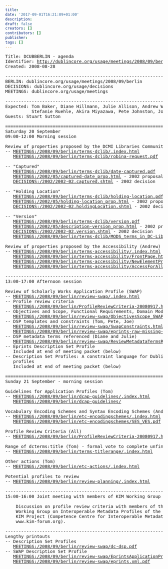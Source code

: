 ```yaml
---
title: 
date: '2017-09-01T16:21:09+01:00'
description: 
draft: false
creators: []
contributors: []
publisher: 
tags: []
---
```


<pre>
Title: DCUBBERLIN - agenda
Identifier: <a href="http://dublincore.org/usage/meetings/2008/09/berlin/index.html">http://dublincore.org/usage/meetings/2008/09/berlin/index.html</a>
Created: 2008-08-28

----------------------------------------------------------------------
BERLIN: dublincore.org/usage/meetings/2008/09/berlin
DECISIONS: dublincore.org/usage/decisions
MEETINGS: dublincore.org/usage/meetings

----------------------------------------------------------------------
Expected: Tom Baker, Diane Hillmann, Julie Allison, Andrew Wilson, 
          Stefanie Ruehle, Akira Miyazawa, Pete Johnston, Joe Tennis
Guests: Stuart Sutton

======================================================================
Saturday 20 September
09:00-12:00 Morning session

Review of properties proposed by the DCMI Libraries Community (Julie)
-- <a href="http://dublincore.org/usage/meetings/2008/09/berlin/terms-dclib/.index.html">MEETINGS:/2008/09/berlin/terms-dclib/.index.html</a>
   <a href="http://dublincore.org/usage/meetings/2008/09/berlin/terms-dclib/robina-request.pdf">MEETINGS:/2008/09/berlin/terms-dclib/robina-request.pdf</a>

-- "Captured"
   <a href="http://dublincore.org/usage/meetings/2008/09/berlin/terms-dclib/date-captured.pdf">MEETINGS:/2008/09/berlin/terms-dclib/date-captured.pdf</a>
   <a href="http://dublincore.org/usage/meetings/2002/05/captured-date_prop.html">MEETINGS:/2002/05/captured-date_prop.html</a> - 2002 proposal
   <a href="http://dublincore.org/usage/decisions/2002/2002-02.captured.shtml">DECISIONS:/2002/2002-02.captured.shtml</a> - 2002 decision

-- "Holding Location"
   <a href="http://dublincore.org/usage/meetings/2008/09/berlin/terms-dclib/holding-location.pdf">MEETINGS:/2008/09/berlin/terms-dclib/holding-location.pdf</a>
   <a href="http://dublincore.org/usage/meetings/2002/05/holding-location_prop.html">MEETINGS:/2002/05/holding-location_prop.html</a> - 2002 proposal
   <a href="http://dublincore.org/usage/decisions/2002/2002-02.holdingLocation.shtml">DECISIONS:/2002/2002-02.holdingLocation.shtml</a> - 2002 decision

-- "Version"
   <a href="http://dublincore.org/usage/meetings/2008/09/berlin/terms-dclib/version.pdf">MEETINGS:/2008/09/berlin/terms-dclib/version.pdf</a>
   <a href="http://dublincore.org/usage/meetings/2002/05/description-version_prop.html">MEETINGS:/2002/05/description-version_prop.html</a> - 2002 proposal
   <a href="http://dublincore.org/usage/decisions/2002/2002-02.version.shtml">DECISIONS:/2002/2002-02.version.shtml</a> - 2002 decision
   <a href="http://dublincore.org/usage/meetings/2008/09/berlin/terms-dclib/MODS_terms_in_DC-Lib_Proposal.pdf">MEETINGS:/2008/09/berlin/terms-dclib/MODS_terms_in_DC-Lib_Proposal.pdf</a>

Review of properties proposed by the Accessibility (Andrew)
-- <a href="http://dublincore.org/usage/meetings/2008/09/berlin/terms-accessibility/.index.html">MEETINGS:/2008/09/berlin/terms-accessibility/.index.html</a>
   <a href="http://dublincore.org/usage/meetings/2008/09/berlin/terms-accessibility/FrontPage.html">MEETINGS:/2008/09/berlin/terms-accessibility/FrontPage.html</a>
   <a href="http://dublincore.org/usage/meetings/2008/09/berlin/terms-accessibility/NewElementProposal.html">MEETINGS:/2008/09/berlin/terms-accessibility/NewElementProposal.html</a>
   <a href="http://dublincore.org/usage/meetings/2008/09/berlin/terms-accessibility/AccessForAllFramework.html">MEETINGS:/2008/09/berlin/terms-accessibility/AccessForAllFramework.html</a>

----------------------------------------------------------------------
13:00-17:00 Afternoon session

Review of Scholarly Works Application Profile (SWAP)
-- <a href="http://dublincore.org/usage/meetings/2008/09/berlin/review-swap/.index.html">MEETINGS:/2008/09/berlin/review-swap/.index.html</a>
-- Profile review criteria
   <a href="http://dublincore.org/usage/meetings/2008/09/berlin/ProfileReviewCriteria-20080917.html">MEETINGS:/2008/09/berlin/ProfileReviewCriteria-20080917.html</a>
-- Objectives and Scope, Functional Requirements, Domain Model (Andrew and Akira)
   <a href="http://dublincore.org/usage/meetings/2008/09/berlin/review-swap/ObjectivesScope_SWAP.pdf">MEETINGS:/2008/09/berlin/review-swap/ObjectivesScope_SWAP.pdf</a>
-- DSP templates and constraints (Tom, Pete, Joe)
   <a href="http://dublincore.org/usage/meetings/2008/09/berlin/review-swap/SwapConstraints.html">MEETINGS:/2008/09/berlin/review-swap/SwapConstraints.html</a>
   <a href="http://dublincore.org/usage/meetings/2008/09/berlin/review-swap/eprints-raw-missing-description-info.html">MEETINGS:/2008/09/berlin/review-swap/eprints-raw-missing-description-info.html</a>
-- DSP metadata terms referenced (Diane and Julie)
   <a href="http://dublincore.org/usage/meetings/2008/09/berlin/review-swap/ReviewMetadataTermsReferenced.html">MEETINGS:/2008/09/berlin/review-swap/ReviewMetadataTermsReferenced.html</a>
-- Eprints Description Set Profile
   Included at end of meeting packet (below)
-- Description Set Profiles: A constraint language for Dublin Core application 
   profiles
   Included at end of meeting packet (below)

======================================================================
Sunday 21 September - morning session

Guidelines for Application Profiles (Tom)
-- <a href="http://dublincore.org/usage/meetings/2008/09/berlin/dcap-guidelines/.index.html">MEETINGS:/2008/09/berlin/dcap-guidelines/.index.html</a>
   <a href="http://dublincore.org/usage/meetings/2008/09/berlin/dcap-guidelines/index.shtml">MEETINGS:/2008/09/berlin/dcap-guidelines/</a>

Vocabulary Encoding Schemes and Syntax Encoding Schemes (Andrew)
-- <a href="http://dublincore.org/usage/meetings/2008/09/berlin/etc-encodingschemes/.index.html">MEETINGS:/2008/09/berlin/etc-encodingschemes/.index.html</a>
   <a href="http://dublincore.org/usage/meetings/2008/09/berlin/etc-encodingschemes/SES_VES.pdf">MEETINGS:/2008/09/berlin/etc-encodingschemes/SES_VES.pdf</a>

Profile Review Criteria (All)
-- <a href="http://dublincore.org/usage/meetings/2008/09/berlin/ProfileReviewCriteria-20080917.html">MEETINGS:/2008/09/berlin/ProfileReviewCriteria-20080917.html</a>

Range of dcterms:title (Tom) - formal vote to complete unfinished business
-- <a href="http://dublincore.org/usage/meetings/2008/09/berlin/terms-titlerange/.index.html">MEETINGS:/2008/09/berlin/terms-titlerange/.index.html</a>

Other actions (Tom)
-- <a href="http://dublincore.org/usage/meetings/2008/09/berlin/etc-actions/.index.html">MEETINGS:/2008/09/berlin/etc-actions/.index.html</a>

Potential profiles to review
-- <a href="http://dublincore.org/usage/meetings/2008/09/berlin/review-planning/.index.html">MEETINGS:/2008/09/berlin/review-planning/.index.html</a>

----------------------------------------------------------------------
15:00-16:00 Joint meeting with members of KIM Working Group

    Discussion on profile review criteria with members of the
    Working Group on Interoperable Metadata Profiles of the
    KIM Project (Competence Centre for Interoperable Metadata,
    www.kim-forum.org).

----------------------------------------------------------------------
Lengthy printouts
-- Description Set Profiles
   <a href="http://dublincore.org/usage/meetings/2008/09/berlin/review-swap/dc-dsp.pdf">MEETINGS:/2008/09/berlin/review-swap/dc-dsp.pdf</a>
-- SWAP Description Set Profile
   <a href="http://dublincore.org/usage/meetings/2008/09/berlin/review-swap/EprintsApplicationProfile-knowware.pdf">MEETINGS:/2008/09/berlin/review-swap/EprintsApplicationProfile-knowware.pdf</a>
   <a href="http://dublincore.org/usage/meetings/2008/09/berlin/review-swap/eprints.xml.pdf">MEETINGS:/2008/09/berlin/review-swap/eprints.xml.pdf</a>
</pre>
